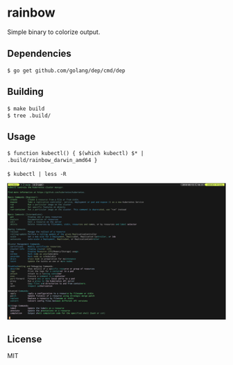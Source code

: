 # rainbow

Simple binary to colorize output.

## Dependencies

    $ go get github.com/golang/dep/cmd/dep

## Building

    $ make build
    $ tree .build/

## Usage

    $ function kubectl() { $(which kubectl) $* | .build/rainbow_darwin_amd64 }

    $ kubectl | less -R

![Alt text](img/rainbow.png?raw=true "Rainbow")

## License

MIT
